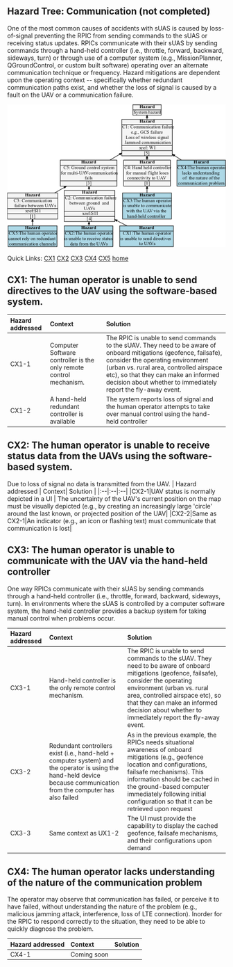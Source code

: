 ## Hazard Tree: Communication (not completed)

One of the most common causes of accidents with sUAS is caused by loss-of-signal preventing the RPIC from sending commands to the sUAS or receiving status updates. RPICs communicate with their sUAS by sending commands through a hand-held controller (i.e., throttle, forward, backward, sideways, turn) or through use of a computer system (e.g., MissionPlanner, QGroundControl, or custom built software) operating over an alternate communication technique or frequency.  Hazard mitigations are dependent upon the operating context -- specifically whether redundant communication paths exist, and whether the loss of signal is caused by a fault on the UAV or a communication failure. 

[![](figures/communication.png)](#)

Quick Links: [CX1](#CX1) [CX2](#CX2) [CX3](#CX3) [CX4](#CX4) [CX5](#CX5) [home](../README.md)

## <a name="CX1">CX1: The human operator is unable to send directives to the UAV using the software-based system.</a>


| Hazard addressed | Context | Solution |
|:--|:--|:--|
|CX1-1|Computer Software controller is the only remote control mechanism.|The RPIC is unable to send commands to the sUAV. They need to be aware of onboard mitigations (geofence, failsafe), consider the operating environment (urban vs. rural area, controlled airspace etc), so that they can make an informed decision about whether to immediately report the fly-away event. 
|CX1-2|A hand-held redundant controller is available |The system reports loss of signal and the human operator attempts to take over manual control using the hand-held controller|


## <a name="CX2">CX2: The human operator is unable to receive status data from the UAVs using the software-based system.</a>

Due to loss of signal no data is transmitted from the UAV.
| Hazard addressed | Context| Solution |
|:--|:--|:--|
|CX2-1|UAV status is normally depicted in a UI | The uncertainty of the UAV's current position on the map must be visually depicted (e.g., by creating an increasingly large 'circle' around the last known, or projected position of the UAV|
|CX2-2|Same as CX2-1|An indicator (e.g., an icon or flashing text) must communicate that communication is lost|

## <a name="CX3">CX3: The human operator is unable to communicate with the UAV via the hand-held controller</a>

One way RPICs communicate with their sUAS by sending commands through a hand-held controller (i.e., throttle, forward, backward, sideways, turn). In environments where the sUAS is controlled by a computer software system, the hand-held controller provides a backup system for taking manual control when problems occur.

| Hazard addressed | Context | Solution |
|:--|:--|:--|
|CX3-1|Hand-held controller is the only remote control mechanism.|The RPIC is unable to send commands to the sUAV. They need to be aware of onboard mitigations (geofence, failsafe), consider the operating environment (urban vs. rural area, controlled airspace etc), so that they can make an informed decision about whether to immediately report the fly-away event. 
|CX3-2|Redundant controllers exist (i.e., hand-held + computer system) and the operator is using the hand-held device because communication from the computer has also failed | As in the previous example, the RPICs needs situational awareness of onboard mitigations (e.g., geofence location and configurations, failsafe mechanisms). This information should be cached in the ground-based computer immediately following initial configuration so that it can be retrieved upon request|
|CX3-3|Same context as UX1-2|The UI must provide the capability to display the cached geofence, failsafe mechanisms, and their configurations upon demand|

## <a name="CX4">CX4: The human operator lacks understanding of the nature of the communication problem</a>

The operator may observe that communication has failed, or perceive it to have failed, without understanding the nature of the problem (e.g., malicious jamming attack, interference, loss of LTE connection). Inorder for the RPIC to respond correctly to the situation, they need to be able to quickly diagnose the problem.

| Hazard addressed | Context | Solution |
|:--|:--|:--|
|CX4-1|Coming soon||
